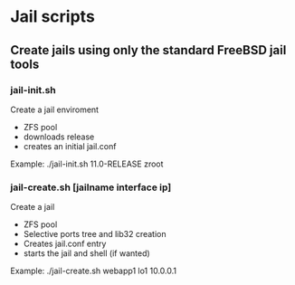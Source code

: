 # Jail scripts

## Create jails using only the standard FreeBSD jail tools

### jail-init.sh
Create a jail enviroment 
 * ZFS pool
 * downloads release 
 * creates an initial jail.conf

  Example: ./jail-init.sh 11.0-RELEASE zroot


### jail-create.sh [jailname interface ip]
Create a jail 
  * ZFS pool
  * Selective ports tree and lib32 creation
  * Creates jail.conf entry
  * starts the jail and shell (if wanted)
  
  Example: ./jail-create.sh webapp1 lo1 10.0.0.1
